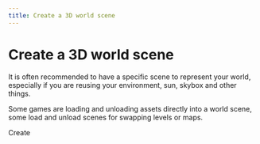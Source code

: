 ```yaml
---
title: Create a 3D world scene
---
```


# Create a 3D world scene
It is often recommended to have a specific scene to represent your world, especially if
you are reusing your environment, sun, skybox and other things.

Some games are loading and unloading assets directly into a world scene, some load and unload
scenes for swapping levels or maps.

Create 